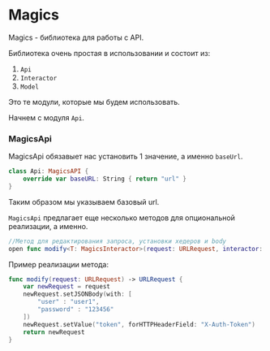 # Magics

Magics - библиотека для работы с API.

Библиотека очень простая в использовании и состоит из:

1. `Api`
2. `Interactor`
3. `Model`

Это те модули, которые мы будем использовать. 

Начнем с модуля `Api`.

### MagicsApi

MagicsApi обязавыет нас установить 1 значение, а именно `baseUrl`.

~~~swift
class Api: MagicsAPI {
    override var baseURL: String { return "url" }
}
~~~

Таким образом мы указываем базовый url.

`MagicsApi` предлагает еще несколько методов для опциональной реализации, а именно.

~~~swift
//Метод для редактирования запроса, установки хедеров и body
open func modify<T: MagicsInteractor>(request: URLRequest, interactor: T) -> URLRequest { return request }
~~~

Пример реализации метода:

~~~swift
func modify(request: URLRequest) -> URLRequest {
	var newRequest = request
	newRequest.setJSONBody(with: [
		"user" : "user1",
		"password" : "123456"
	])
	newRequest.setValue("token", forHTTPHeaderField: "X-Auth-Token")
	return newRequest
}
~~~

